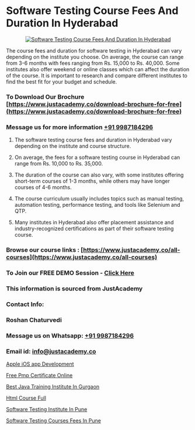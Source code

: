 # Software Testing Course Fees And Duration In Hyderabad

<p align="center">
  <a href="https://justacademy.co/program-detail/software-testing">
    <img src="https://justacademy.co/storage2/program_images/1704700438.webp" alt="Software Testing Course Fees And Duration In Hyderabad">
  </a>
</p>


The course fees and duration for software testing in Hyderabad can vary depending on the institute you choose. On average, the course can range from 3-6 months with fees ranging from Rs. 15,000 to Rs. 40,000. Some institutes also offer weekend or online classes which can affect the duration of the course. It is important to research and compare different institutes to find the best fit for your budget and schedule. 
### To Download Our Brochure [https://www.justacademy.co/download-brochure-for-free](https://www.justacademy.co/download-brochure-for-free)
### Message us for more information [+91 9987184296](https://api.whatsapp.com/send?phone=919987184296)
1) The software testing course fees and duration in Hyderabad vary depending on the institute and course structure. 

2) On average, the fees for a software testing course in Hyderabad can range from Rs. 10,000 to Rs. 35,000. 

3) The duration of the course can also vary, with some institutes offering short-term courses of 1-3 months, while others may have longer courses of 4-6 months. 

4) The course curriculum usually includes topics such as manual testing, automation testing, performance testing, and tools like Selenium and QTP. 

5) Many institutes in Hyderabad also offer placement assistance and industry-recognized certifications as part of their software testing course.

### Browse our course links : [https://www.justacademy.co/all-courses](https://www.justacademy.co/all-courses) 
### To Join our FREE DEMO Session - [Click Here](https://www.justacademy.co/register-for-course-demo)


### This information is sourced from JustAcademy
### Contact Info:
### Roshan Chaturvedi
### Message us on Whatsapp: [+91 9987184296](https://api.whatsapp.com/send?phone=919987184296)
### Email id: [info@justacademy.co](mailto:info@justacademy.co)
                
[Apple iOS app Development](0)

[Free Pmp Certificate Online](https://www.linkedin.com/pulse/free-pmp-certificate-online-justacademy-delhi-yteac?trackingId=O8WfKx4CcmOSiqVAw%2B40Sg%3D%3D&lipi=urn%3Ali%3Apage%3Ad_flagship3_company_admin%3B3uDtMYf2QJOigjAh01Sv1g%3D%3D)

[Best Java Training Institute In Gurgaon](https://medium.com/@AkashSingh2052/best-java-training-institute-in-gurgaon-8b3e289d70f8)

[Html Course Full](https://medium.com/@ranepooja/html-course-full-1e541476275d)

[Software Testing Institute In Pune](https://justacademyin.github.io/justacademy/Software-Testing-Institute-In-Pune)

[Software Testing Courses Fees In Pune](https://justacademyin.github.io/justacademy/Software-Testing-Courses-Fees-In-Pune)

